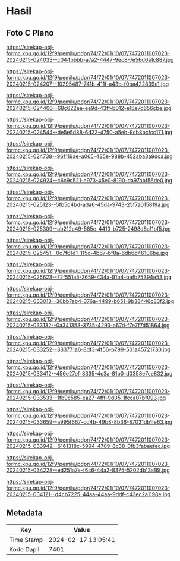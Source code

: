 # Hasil

## Foto C Plano

https://sirekap-obj-formc.kpu.go.id/12f9/pemilu/pdpr/74/72/01/10/07/7472011007023-20240215-024033--c044bbbb-a7a2-4447-9ec8-7e56d6a1c887.jpg

https://sirekap-obj-formc.kpu.go.id/12f9/pemilu/pdpr/74/72/01/10/07/7472011007023-20240215-024207--10295487-741b-411f-a43b-f0ba422839e1.jpg

https://sirekap-obj-formc.kpu.go.id/12f9/pemilu/pdpr/74/72/01/10/07/7472011007023-20240215-024406--68c622ee-ee9d-43ff-b012-e16e7d656cbe.jpg

https://sirekap-obj-formc.kpu.go.id/12f9/pemilu/pdpr/74/72/01/10/07/7472011007023-20240215-024544--de5e5d88-6d22-4750-a5eb-9cb8bcfcc171.jpg

https://sirekap-obj-formc.kpu.go.id/12f9/pemilu/pdpr/74/72/01/10/07/7472011007023-20240215-024738--96f119ae-a065-485e-988b-452aba3a9dca.jpg

https://sirekap-obj-formc.kpu.go.id/12f9/pemilu/pdpr/74/72/01/10/07/7472011007023-20240215-024924--c6c9c521-e973-45e0-8190-da97abf56de0.jpg

https://sirekap-obj-formc.kpu.go.id/12f9/pemilu/pdpr/74/72/01/10/07/7472011007023-20240215-025123--5fb5d4bd-a3a6-45da-9743-25f7a015819a.jpg

https://sirekap-obj-formc.kpu.go.id/12f9/pemilu/pdpr/74/72/01/10/07/7472011007023-20240215-025309--ab212c49-585e-4413-b725-2498d8a11bf5.jpg

https://sirekap-obj-formc.kpu.go.id/12f9/pemilu/pdpr/74/72/01/10/07/7472011007023-20240215-025451--0c7f61d1-115c-4b67-bf8a-6db6d46106be.jpg

https://sirekap-obj-formc.kpu.go.id/12f9/pemilu/pdpr/74/72/01/10/07/7472011007023-20240215-025623--72f551a5-2659-434a-91b4-bafb75394e53.jpg

https://sirekap-obj-formc.kpu.go.id/12f9/pemilu/pdpr/74/72/01/10/07/7472011007023-20240215-033013--30bb7ab4-376a-4499-b651-9b38446c83f2.jpg

https://sirekap-obj-formc.kpu.go.id/12f9/pemilu/pdpr/74/72/01/10/07/7472011007023-20240215-033132--0a341353-3735-4293-a67d-f7e7f7d51864.jpg

https://sirekap-obj-formc.kpu.go.id/12f9/pemilu/pdpr/74/72/01/10/07/7472011007023-20240215-033252--333771a6-8df3-4f56-b799-501a45721730.jpg

https://sirekap-obj-formc.kpu.go.id/12f9/pemilu/pdpr/74/72/01/10/07/7472011007023-20240215-033412--456e27ef-8335-4c3a-81b0-d0358e7ce832.jpg

https://sirekap-obj-formc.kpu.go.id/12f9/pemilu/pdpr/74/72/01/10/07/7472011007023-20240215-033533--1fb9c585-ea27-4fff-9d05-1fcca07bf093.jpg

https://sirekap-obj-formc.kpu.go.id/12f9/pemilu/pdpr/74/72/01/10/07/7472011007023-20240215-033659--a995f667-cd4b-49b8-8b36-87031db1fe63.jpg

https://sirekap-obj-formc.kpu.go.id/12f9/pemilu/pdpr/74/72/01/10/07/7472011007023-20240215-033942--6161318c-5994-4709-8c38-0fb3fabaefec.jpg

https://sirekap-obj-formc.kpu.go.id/12f9/pemilu/pdpr/74/72/01/10/07/7472011007023-20240215-034228--ed251a7e-f6c6-44a2-8375-5202db13a16f.jpg

https://sirekap-obj-formc.kpu.go.id/12f9/pemilu/pdpr/74/72/01/10/07/7472011007023-20240215-034121--d4cb7225-44aa-44aa-9ddf-c43ec2a1198e.jpg


## Metadata

| Key        | Value               |
| ---------- | ------------------- |
| Time Stamp | 2024-02-17 13:05:41 |
| Kode Dapil | 7401                |



